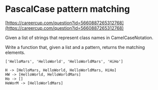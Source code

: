 # PascalCase pattern matching

[https://careercup.com/question?id=5660887265312768](https://careercup.com/question?id=5660887265312768)

Given a list of strings that represent class names in CamelCaseNotation.

Write a function that, given a list and a pattern, returns the matching elements.

```
['HelloMars', 'HelloWorld', 'HelloWorldMars', 'HiHo']

H -> [HelloMars, HelloWorld, HelloWorldMars, HiHo]
HW -> [HelloWorld, HelloWorldMars]
Ho -> []
HeWorM -> [HelloWorldMars]
```
